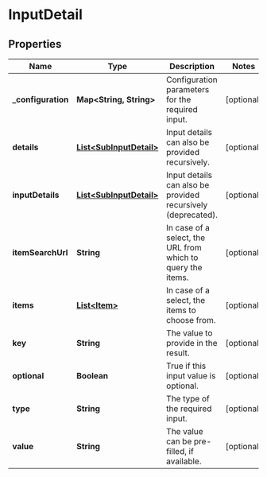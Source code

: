 

# InputDetail


## Properties

| Name | Type | Description | Notes |
|------------ | ------------- | ------------- | -------------|
|**_configuration** | **Map&lt;String, String&gt;** | Configuration parameters for the required input. |  [optional] |
|**details** | [**List&lt;SubInputDetail&gt;**](SubInputDetail.md) | Input details can also be provided recursively. |  [optional] |
|**inputDetails** | [**List&lt;SubInputDetail&gt;**](SubInputDetail.md) | Input details can also be provided recursively (deprecated). |  [optional] |
|**itemSearchUrl** | **String** | In case of a select, the URL from which to query the items. |  [optional] |
|**items** | [**List&lt;Item&gt;**](Item.md) | In case of a select, the items to choose from. |  [optional] |
|**key** | **String** | The value to provide in the result. |  [optional] |
|**optional** | **Boolean** | True if this input value is optional. |  [optional] |
|**type** | **String** | The type of the required input. |  [optional] |
|**value** | **String** | The value can be pre-filled, if available. |  [optional] |



